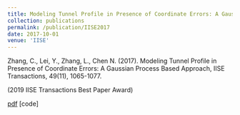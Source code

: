 ```yaml
---
title: Modeling Tunnel Profile in Presence of Coordinate Errors: A Gaussian Process Based Approach
collection: publications
permalink: /publication/IISE2017
date: 2017-10-01
venue: 'IISE'
---
```


Zhang, C., Lei, Y., Zhang, L., Chen N. (2017). Modeling Tunnel Profile in Presence of Coordinate Errors: A Gaussian Process Based Approach, 
IISE Transactions, 49(11), 1065-1077.   

(2019 IISE Transactions Best Paper Award)

[pdf](http://thuie-isda.github.io/files/IEEM2017_02.pdf)   [code]
